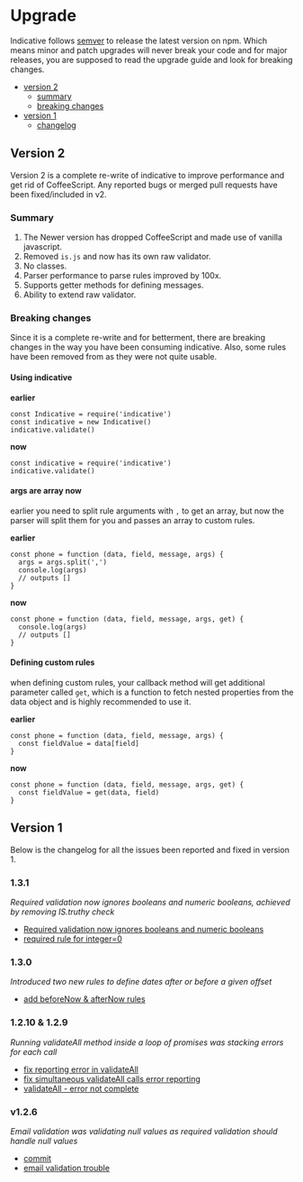 # Upgrade

Indicative follows [semver](http://semver.org/) to release the latest version on npm. Which means minor and patch upgrades will never break your code and for major releases, you are supposed to read the upgrade guide and look for breaking changes.

- [version 2](#version-2)
  - [summary](#summary)
  - [breaking changes](#breaking-changes)
- [version 1](#version-1)
  - [changelog](#changelog)

## Version 2
Version 2 is a complete re-write of indicative to improve performance and get rid of CoffeeScript. Any reported bugs or merged pull requests have been fixed/included in v2.

### Summary

1. The Newer version has dropped CoffeeScript and made use of vanilla javascript.
2. Removed `is.js` and now has its own raw validator.
3. No classes.
4. Parser performance to parse rules improved by 100x.
5. Supports getter methods for defining messages.
6. Ability to extend raw validator.

### Breaking changes

Since it is a complete re-write and for betterment, there are breaking changes in the way you have been consuming indicative. Also, some rules have been removed from as they were not quite usable.

#### Using indicative

**earlier**
```javascript,line-numbers
const Indicative = require('indicative')
const indicative = new Indicative()
indicative.validate()
```

**now**
```javascript,line-numbers
const indicative = require('indicative')
indicative.validate()
```

#### args are array now

earlier you need to split rule arguments with `,` to get an array, but now the parser will split them for you and passes an array to custom rules.

**earlier**
```javascript,line-number
const phone = function (data, field, message, args) {
  args = args.split(',')
  console.log(args)
  // outputs []
}
```

**now**
```javascript,line-number
const phone = function (data, field, message, args, get) {
  console.log(args)
  // outputs []
}
```

#### Defining custom rules

when defining custom rules, your callback method will get additional parameter called `get`, which is a function to fetch nested properties from the data object and is highly recommended to use it.

**earlier**
```javascript,line-number
const phone = function (data, field, message, args) {
  const fieldValue = data[field]
}
```

**now**
```javascript,line-number
const phone = function (data, field, message, args, get) {
  const fieldValue = get(data, field)
}
```

## Version 1

Below is the changelog for all the issues been reported and fixed in version 1.

### 1.3.1
*Required validation now ignores booleans and numeric booleans, achieved by removing IS.truthy check*

- [Required validation now ignores booleans and numeric booleans](https://github.com/Adonis-Js/indicative/pull/28)
- [required rule for integer=0](https://github.com/Adonis-Js/indicative/issues/27)

### 1.3.0
*Introduced two new rules to define dates after or before a given offset*

- [add beforeNow & afterNow rules](https://github.com/Adonis-Js/indicative/pull/26)

### 1.2.10 & 1.2.9
*Running validateAll method inside a loop of promises was stacking errors for each call*

- [fix reporting error in validateAll](https://github.com/Adonis-Js/indicative/issues/25)
- [fix simultaneous validateAll calls error reporting](https://github.com/Adonis-Js/indicative/issues/22)
- [validateAll - error not complete](https://github.com/Adonis-Js/indicative/issues/24)

### v1.2.6
*Email validation was validating null values as required validation should handle null values*

- [commit](https://github.com/Adonis-Js/indicative/commit/49bea8dc3534849e43562ec4b00091b1aa92be8e)
- [email validation trouble](https://github.com/Adonis-Js/indicative/issues/17)
